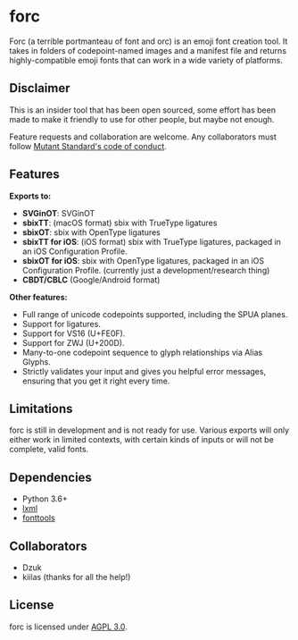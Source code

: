 # forc

Forc (a terrible portmanteau of font and orc) is an emoji font creation tool. It takes in folders of codepoint-named images and a manifest file and returns highly-compatible emoji fonts that can work in a wide variety of platforms.


## Disclaimer

This is an insider tool that has been open sourced, some effort has been made to make it friendly to use for other people, but maybe not enough.

Feature requests and collaboration are welcome. Any collaborators must follow [Mutant Standard's code of conduct](code_of_conduct.md).

## Features

**Exports to:**

- **SVGinOT**: SVGinOT
- **sbixTT**: (macOS format) sbix with TrueType ligatures 
- **sbixOT**: sbix with OpenType ligatures
- **sbixTT for iOS**: (iOS format) sbix with TrueType ligatures, packaged in an iOS Configuration Profile.
- **sbixOT for iOS**: sbix with OpenType ligatures, packaged in an iOS Configuration Profile. (currently just a development/research thing)
- **CBDT/CBLC** (Google/Android format)


**Other features:**

- Full range of unicode codepoints supported, including the SPUA planes.
- Support for ligatures.
- Support for VS16 (U+FE0F).
- Support for ZWJ (U+200D).
- Many-to-one codepoint sequence to glyph relationships via Alias Glyphs.
- Strictly validates your input and gives you helpful error messages, ensuring that you get it right every time.


## Limitations

forc is still in development and is not ready for use. Various exports will only either work in limited contexts, with certain kinds of inputs or will not be complete, valid fonts.


## Dependencies

- Python 3.6+
- [lxml](https://lxml.de/)
- [fonttools](https://github.com/fonttools/fonttools)

## Collaborators
- Dzuk
- kiilas (thanks for all the help!)

## License

forc is licensed under [AGPL 3.0](license.txt).
